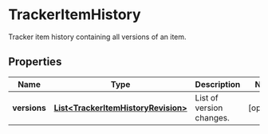 

# TrackerItemHistory

Tracker item history containing all versions of an item.

## Properties

Name | Type | Description | Notes
------------ | ------------- | ------------- | -------------
**versions** | [**List&lt;TrackerItemHistoryRevision&gt;**](TrackerItemHistoryRevision.md) | List of version changes. |  [optional]



